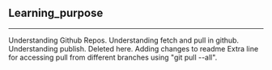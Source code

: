 ## Learning_purpose
***
Understanding Github Repos.
Understanding fetch and pull in github.
Understanding publish.
Deleted here.
Adding changes to readme
Extra line for accessing pull from different branches using "git pull --all".

